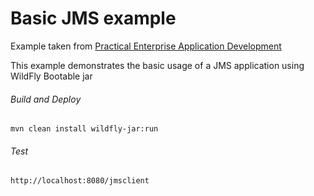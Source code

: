 Basic JMS example
=====================================
Example taken from [Practical Enterprise Application Development](http://www.itbuzzpress.com/ebooks/java-ee-7-development-on-wildfly.html)

This example demonstrates the basic usage of a JMS application using WildFly Bootable jar

###### Build and Deploy

```shell
mvn clean install wildfly-jar:run
```

###### Test
```shell
http://localhost:8080/jmsclient
```
 
